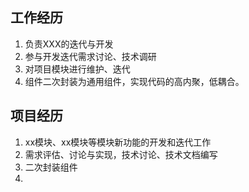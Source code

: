 ## 工作经历

1. 负责XXX的迭代与开发
2. 参与开发迭代需求讨论、技术调研
3. 对项目模块进行维护、迭代
4. 组件二次封装为通用组件，实现代码的高内聚，低耦合。



## 项目经历

1. xx模块、xx模块等模块新功能的开发和迭代工作
2. 需求评估、讨论与实现，技术讨论、技术文档编写
3. 二次封装组件
4. 